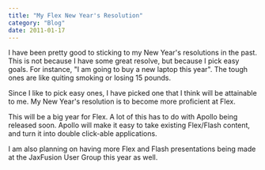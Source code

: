 ```yaml
---
title: "My Flex New Year's Resolution"
category: "Blog"
date: 2011-01-17
---
```



I have been pretty good to sticking to my New Year's resolutions in the past. This is not because I have some great resolve, but because I pick easy goals. For instance, "I am going to buy a new laptop this year". The tough ones are like quiting smoking or losing 15 pounds.

Since I like to pick easy ones, I have picked one that I think will be attainable to me. My New Year's resolution is to become more proficient at Flex.

This will be a big year for Flex. A lot of this has to do with Apollo being released soon. Apollo will make it easy to take existing Flex/Flash content, and turn it into double click-able applications.

I am also planning on having more Flex and Flash presentations being made at the JaxFusion User Group this year as well.